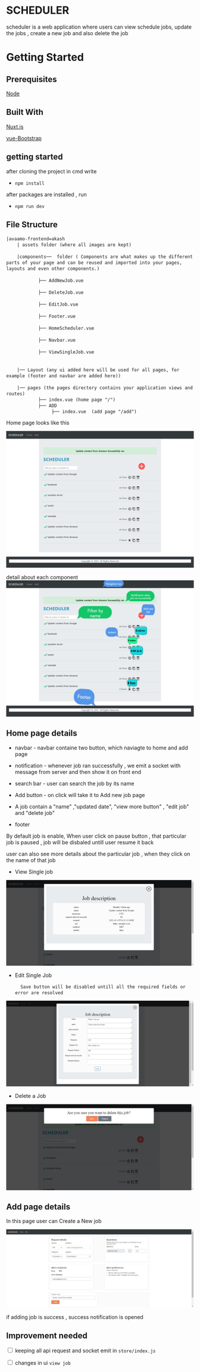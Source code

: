 # SCHEDULER 
scheduler is a web application where users can view schedule jobs, update the jobs , create a new job and also delete the job

# Getting Started

## Prerequisites
[Node](https://nodejs.org/en/)


## Built With
 
 [Nuxt.js](https://nuxtjs.org/)
 
 [vue-Bootstrap](https://bootstrap-vue.org/)
 


## getting started
after cloning the project in cmd write

* ``` npm install ```

after packages are installed , run 
* ``` npm run dev ```

## File Structure

    |avaamo-frontend=akash
        | assets folder (where all images are kept)

        |components──  folder ( Components are what makes up the different parts of your page and can be reused and imported into your pages, layouts and even other components.)
    
                ├── AddNewJob.vue 
                
                ├── DeleteJob.vue
                
                ├── EditJob.vue

                ├── Footer.vue

                ├── HomeScheduler.vue

                ├── Navbar.vue

                ├── ViewSingleJob.vue
                
        
        |── Layout (any ui added here will be used for all pages, for example (footer and navbar are added here))
        
        |── pages (the pages directory contains your application views and routes)
                ├── index.vue (home page "/")
                ├── ADD 
                     ├── index.vue  (add page "/add")


Home page looks like this 

<img src="assets\github\homepage.png">

detail about each component
<img src="assets\github\detailhomepage.jpg">


## Home page details
* navbar - navbar containe two button, which naviagte to home and add page

* notification - whenever job ran successfully , we emit a socket with message  from server and then show it on front end

* search bar - user can search the job by its name

* Add button - on click will take it to Add new job page

* A job contain a "name" ,"updated date", "view more button" , "edit job" and "delete job"

* footer 

By default job is enable, When user click on pause button , that particular job is paused , job will be disbaled untill user resume it back

user can also see more details about the particular job , when they click on the name of that job

* View Single job
<img src="assets\github\ViewSingleJob.jpg">

* Edit Single Job

        Save button will be disabled untill all the required fields or error are resolved

<img src="assets\github\EditsingleJob.jpg">


* Delete a Job
<img src="assets\github\DeleteJob.jpg">




## Add page details

In this page user can Create a New job

<img src="assets\github\AddPage.jpg">

if adding job is success , success notification is opened


## Improvement needed
<input type="checkbox"  />  keeping all api request and socket emit in ```store/index.js```

<input type="checkbox"  />  changes   in ui ```view job ```
